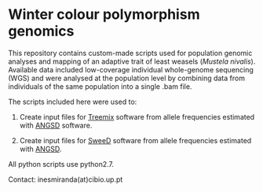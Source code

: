 # Winter colour polymorphism genomics

This repository contains custom-made scripts used for population genomic analyses and mapping of an adaptive trait of least weasels (*Mustela nivalis*). Available data included low-coverage individual whole-genome sequencing (WGS) and were analysed at the population level by combining data from individuals of the same population into a single .bam file.

The scripts included here were used to:

1. Create input files for [Treemix](https://bitbucket.org/nygcresearch/treemix/wiki/Home) software from allele frequencies estimated with [ANGSD](http://www.popgen.dk/angsd/index.php/ANGSD) software.

2. Create input files for [SweeD](https://cme.h-its.org/exelixis/web/software/sweed/) software from allele frequencies estimated with [ANGSD](http://www.popgen.dk/angsd/index.php/ANGSD).

All python scripts use python2.7.

Contact: inesmiranda(at)cibio.up.pt

